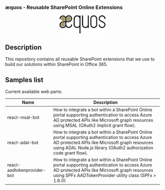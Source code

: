 ### æquos - Reusable SharePoint Online Extensions ###

<p align="center">
  <img width="150px"src="./images/aequos_logo_noir.png"/>
</p>

## Description ##

This repository contains all reusable SharePoint extensions that we use to build our solutions within SharePoint in Office 365.

## Samples list ## 

Current available web parts:

Name | Description
-------|--------|
react-msal-bot | How to integrate a bot within a SharePoint Online portal supporting authentication to access Azure AD protected APIs like Microsoft graph resources using MSAL (OAuth2 implicit grant flow).
react-adal-bot | How to integrate a bot within a SharePoint Online portal supporting authentication to access Azure AD protected APIs like Microsoft graph resources using ADAL Node.js library (OAuth2 authorization code grant flow).
react-aadtokenprovider-bot | How to integrate a bot within a SharePoint Online portal supporting authentication to access Azure AD protected APIs like Microsoft graph resources using SPFx AADTokenProvider utility class (SPFx > 1.6.0)